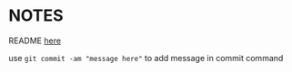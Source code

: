 # NOTES

README [here](startup/README.md)

use `git commit -am "message here"` to add message in commit command
